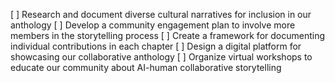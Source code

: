 [ ] Research and document diverse cultural narratives for inclusion in our anthology
[ ] Develop a community engagement plan to involve more members in the storytelling process
[ ] Create a framework for documenting individual contributions in each chapter
[ ] Design a digital platform for showcasing our collaborative anthology
[ ] Organize virtual workshops to educate our community about AI-human collaborative storytelling